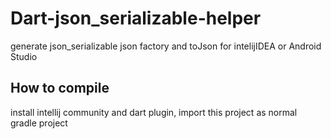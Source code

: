 # Dart-json_serializable-helper
generate json_serializable json factory and toJson for intelijIDEA or Android Studio

## How to compile
install intellij community and dart plugin, import this project as normal gradle project

